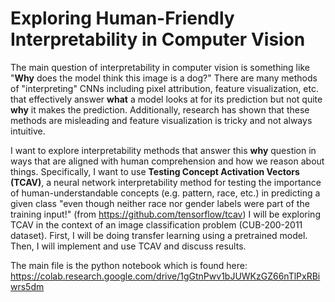 # Exploring Human-Friendly Interpretability in Computer Vision
The main question of interpretability in computer vision is something like "**Why** does the model think this image is a dog?" There are many methods of "interpreting" CNNs including pixel attribution, feature visualization, etc. that effectively answer **what** a model looks at for its prediction but not quite **why** it makes the prediction. Additionally, research has shown that these methods are misleading and feature visualization is tricky and not always intuitive.  
  
I want to explore interpretability methods that answer this **why** question in ways that are aligned with human comprehension and how we reason about things. Specifically, I want to use **Testing Concept Activation Vectors (TCAV)**, a neural network interpretability method for testing the importance of human-understandable concepts (e.g. pattern, race, etc.) in predicting a given class "even though neither race nor gender labels were part of the training input!" (from https://github.com/tensorflow/tcav) I will be exploring TCAV in the context of an image classification problem (CUB-200-2011 dataset). First, I will be doing transfer learning using a pretrained model. Then, I will implement and use TCAV and discuss results.  

The main file is the python notebook which is found here: https://colab.research.google.com/drive/1gGtnPwv1bJUWKzGZ66nTlPxRBiwrs5dm
